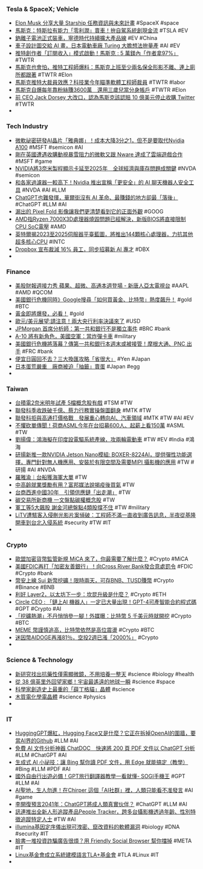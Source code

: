 ### Tesla & SpaceX; Vehicle
- [Elon Musk 分享大量 Starship 任務資訊與未來計畫](https://chinese.engadget.com/elon-musk-starship-info-plans-103037988.html) #SpaceX #space
- [馬斯克：特斯拉有能力「零利潤」賣車！拚自駕系統創現金流](https://www.wealth.com.tw/articles/45ee4ae9-7376-4c2b-9984-68825ec4b838) #TSLA #EV
- [鈉離子電池正式裝車，寧德時代持續擴大產品線](https://technews.tw/2023/05/01/catl-ener-q/) #EV #China
- [車子設計圖交給 AI 畫，日本電動車廠 Turing 大膽想法拚量產](https://www.techbang.com/posts/105273-design-drawings-car-japanese-electric-car-factory-turing) #AI #EV
- [推特創作者「訂閱收入」模式啟動！馬斯克 : 5 萬鎂內「作者拿97%」](https://www.blocktempo.com/elon-musk-introduces-twitter-monetization-avenues-for-content-creators/) #TWTR
- [馬斯克也會怕，推特工程師爆料：馬斯克上班至少兩名保全形影不離、連上廁所都跟著](https://www.techbang.com/posts/104455-musks-security-at-least-two-bodyguards-are-inseparable-from) #TWTR #Elon
- [馬斯克推特大裁員效應？科技業今年瞄準軟體工程師裁員](https://www.gvm.com.tw/article/102201) #TWTR #labor
- [馬斯克自爆每年靠粉絲賺3600萬　還用三歲兒當分身帳戶](https://tw.nextapple.com/finance/20230429/FAB4A2B043D0B25469EB02EAE576D990) #TWTR #Elon
- [前 CEO Jack Dorsey 大改口，認為馬斯克該認賠 10 億美元停止收購 Twitter](https://www.inside.com.tw/article/31480-jack-dorsey-thinks-elon-musk-isnt-doing-right-by-twitter) #TWTR
-
### Tech Industry
- [微軟祕密研發AI晶片「雅典娜」！成本大降3分之1，但不是要取代Nvidia A100](https://www.techbang.com/posts/105657-microsoft-secretly-develops-ai-chip-athena-the-cost-is-down) #MSFT #semicon #AI
- [剛在英國遭遇收購動視暴雪阻力的微軟又跟 Nware 達成了雲端遊戲合作](https://chinese.engadget.com/microsoft-inks-another-cloud-gaming-deal-after-the-uk-blocked-its-activision-takeover-035909206.html) #MSFT #game
- [NVIDIA將3奈米製程顯示卡延至2025年　全球經濟與庫存問題成關鍵](https://www.ettoday.net/news/20230430/2489693.htm) #NVDA #semicon
- [和各家過濾器一較高下！Nvidia 推出宣稱「更安全」的 AI 聊天機器人安全工具](https://technews.tw/2023/04/30/nvidia-releases-a-toolkit-to-make-text-generating-ai-safer/) #NVDA #AI #LLM
- [ChatGPT也難發揮，華爾街沒有 AI 革命、最賺錢的地方卻最「落後」](https://www.techbang.com/posts/105438-wall-street-does-not-have-an-ai-revolution-and-the-most) #ChatGPT #LLM #AI
- [漏出的 Pixel Fold 影像讓我們更清楚看到它的正面外觀](https://chinese.engadget.com/leaked-google-pixel-fold-images-show-a-sleek-nearly-gapless-hinge-020050034.html) #GOOG
- [AMD指Ryzen 7000X3D處理器燒毀問題已經解決，新版BIOS將直接限制CPU SoC電壓](https://www.techbang.com/posts/105871-amd-said-ryzen-7000x3d-processor-burnout-has-been-solved) #AMD
- [英特爾揭2023至2025伺服器平臺藍圖，將推出144顆核心處理器，力抗其他超多核心CPU](https://www.ithome.com.tw/tech/156630) #INTC
- [Dropbox 宣布裁減 16% 員工，同步招募新 AI 專才](https://technews.tw/2023/04/28/dropbox-lays-off-500-employees/) #DBX
-
### Finance
- [美股財報週接力秀 蘋果、超微、高通本週登場 - 新唐人亞太電視台](https://www.ntdtv.com.tw/b5/20230501/video/364343.html?美股財報週接力秀%20蘋果、超微、高通本週登場) #AAPL #AMD #QCOM
- [美國銀行危機同時》Google搜尋「如何買黃金、比特幣」熱度飆升！](https://www.blocktempo.com/google-trends-shows-a-surge-in-search-for-bitcoin-and-how-to-buy-gold/) #gold #BTC
- [黃金即將爆發，必看！](https://www.dailyfxasia.com/cn/cmarkets/20230501-23857.html) #gold
- [歐元/美元展望∶請注意！兩大央行利率決議來了](https://www.dailyfxasia.com/cn/outlook/20230501-4713.html) #USD
- [JPMorgan 首席分析師：第一共和銀行不是獨立事件](https://blockcast.it/2023/05/01/mica-daily-0501/) #BRC #bank
- [A-10 將有新角色，美國空軍：當炸彈卡車](https://technews.tw/2023/04/30/a-10-is-getting-new-gbu-39b-capability-as-bomb-trucks/) #military
- [美國銀行危機將落幕？傳第一共和銀行本週末或被接管！摩根大通、PNC 出手](https://www.blocktempo.com/jpmorgan-pnc-bidding-to-by-first-republic-bank-after-fdic-takeover/) #FRC #bank
- [便宜日圓回不去？三大換匯攻略「省很大」](https://technews.tw/2023/04/30/jpy-exchange-guides/) #Yen #Japan
- [日本蛋荒嚴重　廠商被迫「抽籤」賣蛋](https://today.line.me/tw/v2/article/zNyZ99W) #Japan #egg
-
### Taiwan
- [台積電2奈米明年試產 5檔概念股有戲](https://ctee.com.tw/news/stocks/854129.html) #TSM #TW
- [聯發科季收跌破千億、蔡力行務實操盤圖翻身](https://www.gvm.com.tw/article/102220) #MTK #TW
- [聯發科拒與高通打價格戰　發展重心轉向AI、汽車領域](https://hk.on.cc/hk/bkn/cnt/finance/20230430/bkn-20230430221710038-0430_00842_001.html) #MTK #TW #AI #EV
- [不懼砍單傳聞！荷商ASML今年在台招募600人、起薪上看150萬](https://today.line.me/tw/v2/article/nXNDM0x) #ASML #TW
- [劉揚偉：鴻海擬在印度設電驅系統產線，攻兩輪電動車](https://technews.tw/2023/04/30/foxconn-ev-plans-to-set-up-manufacturing-lines-in-india/) #TW #EV #India #鴻海
- [研揚新推一款NVIDIA Jetson Nano模組: BOXER-8224AI，提供彈性功能選擇，專門針對無人機應用、安裝於有限空間及需要MIPI 攝影機的應用](https://n.yam.com/Article/20230430323633) #TW #研揚 #AI #NVDA
- [羅雅渝︱台船獲海軍大單](https://ctee.com.tw/stock/matchplay/853816.html) #TW
- [中高齡就業獎勵有用？富邦媒法說揭疫後買氣](https://www.gvm.com.tw/article/102194) #TW
- [台商西進中國30年　引領供應鏈「出走潮」](https://today.line.me/tw/v2/article/j7qN3RK) #TW
- [碳交易所新商機 一文盤點碳權概念股](https://ctee.com.tw/news/stocks/852493.html) #TW
- [軍工等5大飆股 謝金河總盤點4類股撐不住](https://ctee.com.tw/news/stocks/853922.html) #TW #military
- [LiTV遭駭客入侵刪光影片案偵破：工程師不滿一直收到廣告訊息，半夜從基隆開車到台北入侵系統](https://www.techbang.com/posts/105877-litv-was-hacked-during-the-spring-festival-all-videos-were) #security #TW #IT
-
### Crypto
- [歐盟加密貨幣監管新規 MiCA 來了，你最需要了解什麼？](https://blockcast.it/2023/04/30/what-europes-new-crypto-rules-mica-mean-for-the-industry/) #Crypto #MiCA
- [美國FDIC再打「加密友善銀行」！向Cross River Bank發合意處罰令](https://www.blocktempo.com/cross-river-bank-received-a-consent-order-from-the-fdic/) #FDIC #Crypto #bank
- [幣安上線 Sui 新幣挖礦！限時兩天，可存BNB、TUSD賺幣](https://www.blocktempo.com/binance-opened-launchpool-to-earn-sui-token/) #Crypto #Binance #BNB
- [利好 Layer2，以太坊下一步：坎昆升級是什麼？](https://www.blocktempo.com/what-is-cancun-upgrade-of-ethereum/) #Crypto #ETH
- [Circle CEO : 「鏈上AI 機器人」一定已大量出現！GPT-4可產智能合約程式碼](https://www.blocktempo.com/circel-ceo-says-already-be-proliferation-of-on-chain-ai-bots/) #GPT #Crypto #AI
- [「挖礦熱潮」不丹悄悄參一腳！外媒曝：比特幣 5 千美元時就開挖](https://blockcast.it/2023/05/01/bhutan-has-been-silently-mining-bitcoin-for-years/) #Crypto #BTC
- [MEME 幣謹慎追高，比特幣依然是高位震盪](https://blockcast.it/2023/05/01/madman-column-2023-may-1/) #Crypto #BTC
- [迷因幣AIDOGE再漲81％，空投2週已漲「2000%」](https://www.blocktempo.com/aidoge-rise-another-81-percent-in-a-day/) #Crypto
-
### Science & Technology
- [新研究找出抗藥性僅需顯微鏡，不用培養一整天](https://technews.tw/2023/04/29/testing-antibiotic-resistance-with-a-fast-cheap-and-easy-method/) #science #biology #health
- [從 38 億英里外回望家鄉！宇宙最遙遠的地球一瞬](https://technews.tw/2023/04/30/the-farthest-away-pictures-of-earth-ever-taken/) #science #space
- [科學家創造史上最重的「薛丁格貓」晶體](https://technews.tw/2023/05/01/schrodingers-cat-superposition-state/) #science
- [木質電化學電晶體](https://www.ithome.com.tw/tags/木質電化學電晶體) #science #physics
-
### IT
- [HuggingGPT爆紅，Hugging Face又是什麼？它正在拆掉OpenAI的圍牆，要當AI界的Github](https://www.techbang.com/posts/105484-hugginggpt-is-on-fire-what-is-hugging-face-hugging-face-a-2) #LLM #AI
- [免費 AI 文件分析神器 ChatDOC　快速將 200 頁 PDF 文件以 ChatGPT 分析](https://www.newmobilelife.com/2023/04/30/chatdoc-pdf-chatgpt-tool/) #LLM #ChatGPT #AI
- [生成式 AI 小祕技：讓 Bing 幫你讀 PDF 文件，用 Edge 就能搞定（教學）](https://www.kocpc.com.tw/archives/489982) #Bing #LLM #PDF #AI
- [國外自由行出遊必備！GPT旅行翻譯器教學一看就懂- SOGI手機王](https://www.sogi.com.tw/articles/how_to/6259695) #GPT #LLM #AI
- [AI聖地，生人勿進！在Chirper 這個「AI社群」裡，人類只能看不准發言](https://www.techbang.com/posts/105884-chirper-ai-humans) #AI #game
- [李開復預言2041年：ChatGPT將成人類真實伙伴？](https://www.gvm.com.tw/article/102230) #ChatGPT #LLM #AI
- [訊連推出全新人形追蹤產品People Tracker，跨多台攝影機透過年齡、性別特徵追蹤特定人士](https://www.techbang.com/posts/105605-cyberlink-to-exhibit-people-tracker-at-secutech-2023) #TW #AI
- [iIlumina基因定序儀出現可洩密、竄改資料的軟體漏洞](https://www.ithome.com.tw/news/156637) #biology #DNA #security #IT
- [臉書一堆投資詐騙廣告很煩？用 Friendly Social Browser 幫你擋掉](https://m.eprice.com.tw/mobile/talk/4504/5780952/1) #META #IT
- [Linux基金會成立系統建模語言TLA+基金會](https://www.ithome.com.tw/news/156545) #TLA #Linux #IT
-